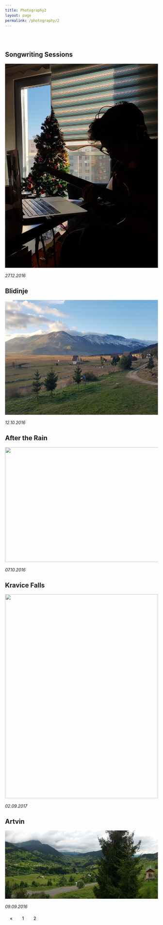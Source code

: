 ```yaml
---
title: Photography2
layout: page
permalink: /photography/2
---
```


<head>
 <style>
  
 .center {
     text-align: center;
 }  
   
   p {
     display: block;
     margin-top: 0.5em;
     margin-bottom: 0.5em;
     margin-left: 0;
    margin-right: 0; 
 }
   
   .pagination {
     display: inline-block;
 }
 .pagination a {
     color: black;
     float: left;
     padding: 8px 16px;
     text-decoration: none;
     text-align: center;
 }
 
 .pagination a.active {
     background-color: white;
     color: #4b0082;
 }
 
 .pagination a:hover:not(.active) {color: #aa33ff;}
 
 </style>
 </head>
 <body>
 
 <h2 style="margin-top: 75px"> Songwriting Sessions </h2>
 <img src="/assets/music.jpg" style="width:504px;height:672px">
 <p> <i>27.12.2016</i> </p>
 
 <h2 style="margin-top: 30px"> Blidinje </h2>
 <img src="/assets/blidinje.jpg" style="width:672px;height:378px;">
 <p> <i>12.10.2016</i> </p>
 
 <h2 style="margin-top: 30px"> After the Rain </h2>
 <img src="/assets/rainy_park.jpg" style="width:672px;height:378px;">
 <p> <i>07.10.2016</i> </p>
 
 <h2 style="margin-top: 30px"> Kravice Falls </h2>
 <img src="/photos/kravice.jpg" style="width:504px;height:672px;">
 <p> <i>02.09.2017</i> </p>
 
 <h2 style="margin-top: 30px"> Artvin </h2>
 <img src="/assets/artvin.jpg" style="width:651px;height:225px;">
 <p> <i>09.09.2016</i> </p>
 
 <div class="center">
   <div class="pagination">
     <a href="https://izgebayyurt.github.io/photography">&laquo;</a>  
     <a href="https://izgebayyurt.github.io/photography">1</a>  
     <a class="active" href="#">2</a>
   </div>
 </div>  
</body>
